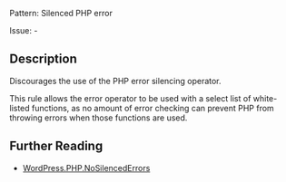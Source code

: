 Pattern: Silenced PHP error

Issue: -

## Description

Discourages the use of the PHP error silencing operator.

This rule allows the error operator to be used with a select list
of white-listed functions, as no amount of error checking can prevent
PHP from throwing errors when those functions are used.

## Further Reading

* [WordPress.PHP.NoSilencedErrors](https://github.com/WordPress/WordPress-Coding-Standards/tree/develop/WordPress/Sniffs/PHP/NoSilencedErrorsSniff.php)